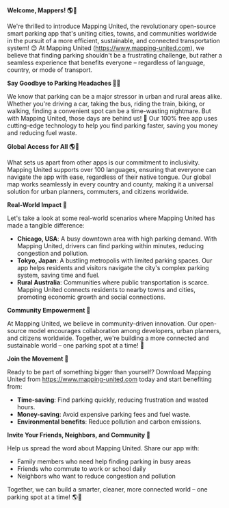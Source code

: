 **Welcome, Mappers! 🌎💨**

We're thrilled to introduce Mapping United, the revolutionary open-source smart parking app that's uniting cities, towns, and communities worldwide in the pursuit of a more efficient, sustainable, and connected transportation system! 😊 At Mapping United (https://www.mapping-united.com), we believe that finding parking shouldn't be a frustrating challenge, but rather a seamless experience that benefits everyone – regardless of language, country, or mode of transport.

**Say Goodbye to Parking Headaches 🚗😩**

We know that parking can be a major stressor in urban and rural areas alike. Whether you're driving a car, taking the bus, riding the train, biking, or walking, finding a convenient spot can be a time-wasting nightmare. But with Mapping United, those days are behind us! 🙌 Our 100% free app uses cutting-edge technology to help you find parking faster, saving you money and reducing fuel waste.

**Global Access for All 🌎👥**

What sets us apart from other apps is our commitment to inclusivity. Mapping United supports over 100 languages, ensuring that everyone can navigate the app with ease, regardless of their native tongue. Our global map works seamlessly in every country and county, making it a universal solution for urban planners, commuters, and citizens worldwide.

**Real-World Impact 🌟**

Let's take a look at some real-world scenarios where Mapping United has made a tangible difference:

*   **Chicago, USA**: A busy downtown area with high parking demand. With Mapping United, drivers can find parking within minutes, reducing congestion and pollution.
*   **Tokyo, Japan**: A bustling metropolis with limited parking spaces. Our app helps residents and visitors navigate the city's complex parking system, saving time and fuel.
*   **Rural Australia**: Communities where public transportation is scarce. Mapping United connects residents to nearby towns and cities, promoting economic growth and social connections.

**Community Empowerment 🌈**

At Mapping United, we believe in community-driven innovation. Our open-source model encourages collaboration among developers, urban planners, and citizens worldwide. Together, we're building a more connected and sustainable world – one parking spot at a time! 🌟

**Join the Movement 🚀**

Ready to be part of something bigger than yourself? Download Mapping United from https://www.mapping-united.com today and start benefiting from:

*   **Time-saving**: Find parking quickly, reducing frustration and wasted hours.
*   **Money-saving**: Avoid expensive parking fees and fuel waste.
*   **Environmental benefits**: Reduce pollution and carbon emissions.

**Invite Your Friends, Neighbors, and Community 🌟**

Help us spread the word about Mapping United. Share our app with:

*   Family members who need help finding parking in busy areas
*   Friends who commute to work or school daily
*   Neighbors who want to reduce congestion and pollution

Together, we can build a smarter, cleaner, more connected world – one parking spot at a time! 🌎💚